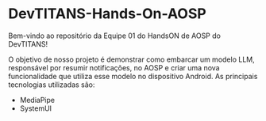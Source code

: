 # DevTITANS-Hands-On-AOSP

Bem-vindo ao repositório da Equipe 01 do HandsON de AOSP do DevTITANS!

O objetivo de nosso projeto é demonstrar como embarcar um modelo LLM, responsável por resumir notificações, no AOSP e criar uma nova funcionalidade que utiliza esse modelo no dispositivo Android. As principais tecnologias utilizadas são:

* MediaPipe
* SystemUI 

